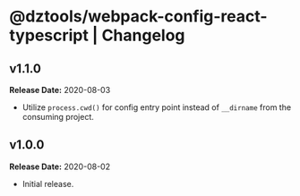 # @dztools/webpack-config-react-typescript | Changelog

## v1.1.0

**Release Date:** 2020-08-03

* Utilize `process.cwd()` for config entry point instead of `__dirname` from the consuming project.

## v1.0.0

**Release Date:** 2020-08-02

* Initial release.
